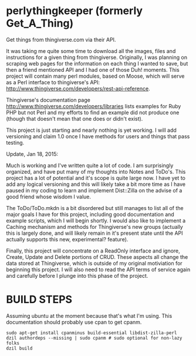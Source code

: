 perlythingkeeper (formerly Get_A_Thing)
===========

Get things from thingiverse.com via their API.

It was taking me quite some time to download all the images, files and instructions for a given thing from thingiverse.
Originally, I was planning on scraping web pages for the information on each thing I wanted to save, but then
a friend mentioned API and I had one of those Duh! moments.  This project will contain many perl modules, based on Moose,
which will serve as a Perl interface to thingiverse's API: http://www.thingiverse.com/developers/rest-api-reference.

Thingiverse's documentation page http://www.thingiverse.com/developers/libraries lists examples for Ruby PHP but not
Perl and my efforts to find an example did not produce one (though that doesn't mean that one does or didn't exist).

This project is just starting and nearly nothing is yet working.  I will add versioning and claim 1.0 once I have 
methods for users and things that pass testing.

Update, Jan 18, 2015:

Much is working and I've written quite a lot of code.  I am surprisingly organized, and have put many of my thoughts into
Notes and ToDo's.  This project has a lot of potential and it's scope is quite large now.  I have yet to add any logical
versioning and this will likely take a bit more time as I have paused in my coding to learn and implement Dist::Zilla on the
advise of a good friend whose wisdom I value.

The ToDo/ToDo.mkdn is a bit disordered but still manages to list all of the major goals I have for this project, including
good documentation and example scripts, which I will begin shortly.  I would also like to implement a Caching mechanism and
methods for Thingiverse's new groups (actually this is largely done, and will likely remain in it's present state until the
API actually supports this new, experimental? feature).

Finally, this project will concentrate on a ReadOnly interface and ignore, Create, Update and Delete portions of CRUD.
These aspects all change the data stored at Thingiverse, which is outside of my original motiviation for beginning this
project.  I will also need to read the API terms of service again and carefully before I plunge into this phase of the project.

BUILD STEPS
===========

Assuming ubuntu at the moment because that's what I'm using.  This documentation should probably use cpan to get cpanm.

```
sudo apt-get install cpanminus build-essential libdist-zilla-perl
dzil authordeps --missing | sudo cpanm # sudo optional for non-lazy folks
dzil build
```
